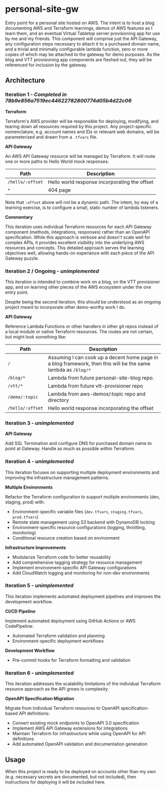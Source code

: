 # personal-site-gw

Entry point for a personal site hosted on AWS. The intent is to host a blog documenting AWS and Terraform learnings, demos of AWS features as I learn them, and an eventual Virtual Tabletop server provisioning app for use by me and my friends. This component will comprise just the API Gateway, any configuration steps necessary to attach it to a purchased domain name, and a trivial and minimally configurable lambda function, zero or more copies of which may be attached to the gateway for demo purposes. As the blog and VTT provisioning app components are fleshed out, they will be referenced for inclusion by the gateway.

## Architecture

### Iteration 1 - *Completed in 78b9e856a7519ec44622782800774d05b4d22c06*

**Terraform**

Terraform's AWS provider will be responsible for deploying, modifying, and tearing down all resources required by this project. Any project-specific nomenclature, e.g. account names and IDs or relevant web domains, will be parameterized and drawn from a `.tfvars` file.

**API Gateway**

An AWS API Gateway resource will be managed by Terraform. It will route one or more paths to Hello World mock responses:

| Path        | Description                                      |
|-------------|--------------------------------------------------|
| `/hello/:offset` | Hello world response incorporating the offset             |
| `*`    | 404 page   |

Note that `:offset` above will not be a dynamic path. The intent, by way of a learning exercise, is to configure a small, static number of lambda listeners.

**Commentary**

This iteration uses individual Terraform resources for each API Gateway component (methods, integrations, responses) rather than an OpenAPI specification. While this approach is verbose and doesn't scale well for complex APIs, it provides excellent visibility into the underlying AWS resources and concepts. This detailed approach serves the learning objectives well, allowing hands-on experience with each piece of the API Gateway puzzle.

### Iteration 2 / Ongoing - *unimplemented*

This iteration is intended to combine work on a blog, on the VTT provisioner app, and on learning other pieces of the AWS ecosystem under the one entry point.

Despite being the second iteration, this should be understood as an ongoing project meant to incorporate other demo-worthy work I do.

**API Gateway**

Reference Lambda Functions or other handlers in other git repos instead of a local module or native Terraform resources. The routes are not certain, but might look something like:

| Path        | Description                                      |
|-------------|--------------------------------------------------|
| `/`         | Assuming I can cook up a decent home page in a blog framework, then this will be the same lambda as `/blog/*` |
| `/blog/*`   | Lambda from future personal-site-blog repo. |
| `/vtt/*`    | Lambda from future vtt-provisioner repo |
| `/demo/:topic` | Lambda from aws-demos/:topic repo and directory |
| `/hello/:offset` | Hello world response incorporating the offset             |

### Iteration 3 - *unimplemented*

**API Gateway**

Add SSL Termination and configure DNS for purchased domain name to point at Gateway. Handle as much as possible within Terraform.


### Iteration 4 - *unimplemented*

This iteration focuses on supporting multiple deployment environments and improving the infrastructure management patterns.

**Multiple Environments**

Refactor the Terraform configuration to support multiple environments (dev, staging, prod) with:
- Environment-specific variable files (`dev.tfvars`, `staging.tfvars`, `prod.tfvars`)
- Remote state management using S3 backend with DynamoDB locking
- Environment-specific resource configurations (logging, throttling, monitoring)
- Conditional resource creation based on environment

**Infrastructure Improvements**

- Modularize Terraform code for better reusability
- Add comprehensive tagging strategy for resource management
- Implement environment-specific API Gateway configurations
- Add CloudWatch logging and monitoring for non-dev environments

### Iteration 5 - *unimplemented*

This iteration implements automated deployment pipelines and improves the development workflow.

**CI/CD Pipeline**

Implement automated deployment using GitHub Actions or AWS CodePipeline:
- Automated Terraform validation and planning
- Environment-specific deployment workflows

**Development Workflow**

- Pre-commit hooks for Terraform formatting and validation

### Iteration 6 - *unimplemented*

This iteration addresses the scalability limitations of the individual Terraform resource approach as the API grows in complexity.

**OpenAPI Specification Migration**

Migrate from individual Terraform resources to OpenAPI specification-based API definitions:
- Convert existing mock endpoints to OpenAPI 3.0 specification
- Implement AWS API Gateway extensions for integrations
- Maintain Terraform for infrastructure while using OpenAPI for API definitions
- Add automated OpenAPI validation and documentation generation

## Usage

When this project is ready to be deployed on accounts other than my own (e.g. necessary secrets are documented, but not included), then instructions for deploying it will be included here.
